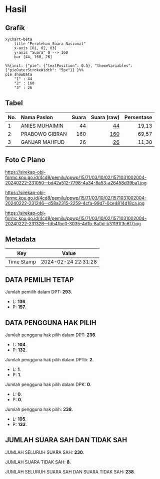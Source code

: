 # Hasil

## Grafik

```mermaid
xychart-beta
    title "Perolehan Suara Nasional"
    x-axis [01, 02, 03]
    y-axis "Suara" 0 --> 160
    bar [44, 160, 26]
```

```mermaid
%%{init: {"pie": {"textPosition": 0.5}, "themeVariables": {"pieOuterStrokeWidth": "5px"}} }%%
pie showData
    "1" : 44
    "2" : 160
    "3" : 26
```

## Tabel

| No. | Nama Paslon    | Suara | Suara (raw) | Persentase |
|:--- |:-------------- | -----:| -----------:| ----------:|
| 1   | ANIES MUHAIMIN | 44    | [44][p-1]   | 19,13      |
| 2   | PRABOWO GIBRAN | 160   | [160][p-2]  | 69,57      |
| 3   | GANJAR MAHFUD  | 26    | [26][p-3]   | 11,30      |


[p-1]: https://github.com/gigit-pemilu/pemilu-2024/blob/main/pilpres/hitung-suara/sub/15-jambi/sub/71-kota-jambi/sub/03-jambi-timur/sub/1002-kasang-jaya/sub/004-tps/sub/paslon-1.txt
[p-2]: https://github.com/gigit-pemilu/pemilu-2024/blob/main/pilpres/hitung-suara/sub/15-jambi/sub/71-kota-jambi/sub/03-jambi-timur/sub/1002-kasang-jaya/sub/004-tps/sub/paslon-2.txt
[p-3]: https://github.com/gigit-pemilu/pemilu-2024/blob/main/pilpres/hitung-suara/sub/15-jambi/sub/71-kota-jambi/sub/03-jambi-timur/sub/1002-kasang-jaya/sub/004-tps/sub/paslon-3.txt

## Foto C Plano

https://sirekap-obj-formc.kpu.go.id/4cd8/pemilu/ppwp/15/71/03/10/02/1571031002004-20240222-231050--bd42a512-7798-4a34-8a53-a26458d39ba1.jpg

https://sirekap-obj-formc.kpu.go.id/4cd8/pemilu/ppwp/15/71/03/10/02/1571031002004-20240222-231246--d58a2315-2259-4cfa-99d7-0ce4814d18ca.jpg

https://sirekap-obj-formc.kpu.go.id/4cd8/pemilu/ppwp/15/71/03/10/02/1571031002004-20240222-231326--fdb4fbc0-3035-4d1b-8a0d-b31191f3c6f7.jpg


## Metadata

| Key        | Value               |
| ---------- | ------------------- |
| Time Stamp | 2024-02-24 22:31:28 |


## DATA PEMILIH TETAP

Jumlah pemilih dalam DPT: **293**.
 * L: **136**.
 * P: **157**.

## DATA PENGGUNA HAK PILIH

Jumlah pengguna hak pilih dalam DPT: **236**.
 * L: **104**.
 * P: **132**.

Jumlah pengguna hak pilih dalam DPTb: **2**.
 * L: **1**.
 * P: **1**.

Jumlah pengguna hak pilih dalam DPK: **0**.
 * L: **0**.
 * P: **0**.

Jumlah pengguna hak pilih: **238**.
 * L: **105**.
 * P: **133**.

## JUMLAH SUARA SAH DAN TIDAK SAH

JUMLAH SELURUH SUARA SAH: **230**.

JUMLAH SUARA TIDAK SAH: **8**.

JUMLAH SELURUH SUARA SAH DAN SUARA TIDAK SAH: **238**.


